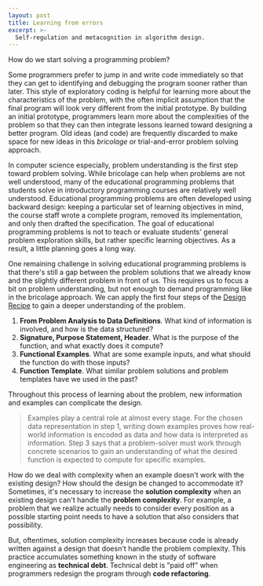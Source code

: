 ```yaml
---
layout: post
title: Learning from errors
excerpt: >-
  Self-regulation and metacognition in algorithm design.
---
```


How do we start solving a programming problem?

Some programmers prefer to jump in and write code immediately so that they can get to identifying and debugging the program sooner rather than later. This style of exploratory coding is helpful for learning more about the characteristics of the problem, with the often implicit assumption that the final program will look very different from the initial prototype. By building an initial prototype, programmers learn more about the complexities of the problem so that they can then integrate lessons learned toward designing a better program. Old ideas (and code) are frequently discarded to make space for new ideas in this *bricolage* or trial-and-error problem solving approach.

In computer science especially, problem understanding is the first step toward problem solving. While bricolage can help when problems are not well understood, many of the educational programming problems that students solve in introductory programming courses are relatively well understood. Educational programming problems are often developed using backward design: keeping a particular set of learning objectives in mind, the course staff wrote a complete program, removed its implementation, and only then drafted the specification. The goal of educational programming problems is not to teach or evaluate students' general problem exploration skills, but rather specific learning objectives. As a result, a little planning goes a long way.

One remaining challenge in solving educational programming problems is that there's still a gap between the problem solutions that we already know and the slightly different problem in front of us. This requires us to focus a bit on problem understanding, but not enough to demand programming like in the bricolage approach. We can apply the first four steps of the [Design Recipe](https://htdp.org/2020-8-1/Book/part_preface.html#%28counter._%28figure._fig~3athe-design-recipe%29%29) to gain a deeper understanding of the problem.

1. **From Problem Analysis to Data Definitions**. What kind of information is involved, and how is the data structured?
1. **Signature, Purpose Statement, Header**. What is the purpose of the function, and what exactly does it compute?
1. **Functional Examples**. What are some example inputs, and what should the function do with those inputs?
1. **Function Template**. What similar problem solutions and problem templates have we used in the past?

Throughout this process of learning about the problem, new information and examples can complicate the design.

> Examples play a central role at almost every stage. For the chosen data representation in step 1, writing down examples proves how real-world information is encoded as data and how data is interpreted as information. Step 3 says that a problem-solver must work through concrete scenarios to gain an understanding of what the desired function is expected to compute for specific examples.

How do we deal with complexity when an example doesn't work with the existing design? How should the design be changed to accommodate it? Sometimes, it's necessary to increase the **solution complexity** when an existing design can't handle the **problem complexity**. For example, a problem that we realize actually needs to consider every position as a possible starting point needs to have a solution that also considers that possibility.

But, oftentimes, solution complexity increases because code is already written against a design that doesn't handle the problem complexity. This practice accumulates something known in the study of software engineering as **technical debt**. Technical debt is "paid off" when programmers redesign the program through **code refactoring**.
